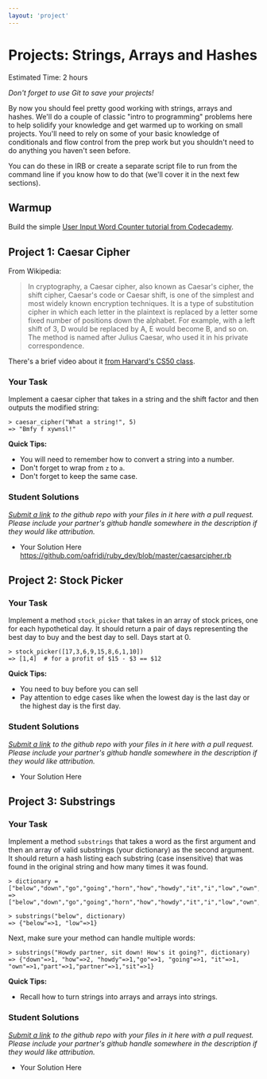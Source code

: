 ```yaml
---
layout: 'project'
---
```

# Projects: Strings, Arrays and Hashes
Estimated Time: 2 hours

*Don't forget to use Git to save your projects!*

By now you should feel pretty good working with strings, arrays and hashes.  We'll do a couple of classic "intro to programming" problems here to help solidify your knowledge and get warmed up to working on small projects.  You'll need to rely on some of your basic knowledge of conditionals and flow control from the prep work but you shouldn't need to do anything you haven't seen before.

You can do these in IRB or create a separate script file to run from the command line if you know how to do that (we'll cover it in the next few sections).

## Warmup

Build the simple [User Input Word Counter tutorial from Codecademy](http://www.codecademy.com/courses/ruby-beginner-en-693PD/0/1).

## Project 1: Caesar Cipher

From Wikipedia:

>In cryptography, a Caesar cipher, also known as Caesar's cipher, the shift cipher, Caesar's code or Caesar shift, is one of the simplest and most widely known encryption techniques. It is a type of substitution cipher in which each letter in the plaintext is replaced by a letter some fixed number of positions down the alphabet. For example, with a left shift of 3, D would be replaced by A, E would become B, and so on. The method is named after Julius Caesar, who used it in his private correspondence.

There's a brief video about it [from Harvard's CS50 class](http://cs50.tv/2012/fall/shorts/caesar_cipher/caesar_cipher-720p.mp4).

### Your Task

Implement a caesar cipher that takes in a string and the shift factor and then outputs the modified string:

    > caesar_cipher("What a string!", 5)
    => "Bmfy f xywnsl!"

**Quick Tips:**
* You will need to remember how to convert a string into a number.
* Don't forget to wrap from `z` to `a`.
* Don't forget to keep the same case.

### Student Solutions
*[Submit a link]({{site.url}}/dir/contributing.html) to the github repo with your files in it here with a pull request.  Please include your partner's github handle somewhere in the description if they would like attribution.*

* Your Solution Here
https://github.com/oafridi/ruby_dev/blob/master/caesarcipher.rb

## Project 2: Stock Picker

### Your Task

Implement a method `stock_picker` that takes in an array of stock prices, one for each hypothetical day.  It should return a pair of days representing the best day to buy and the best day to sell.  Days start at 0.

    > stock_picker([17,3,6,9,15,8,6,1,10])
    => [1,4]  # for a profit of $15 - $3 == $12

**Quick Tips:**
* You need to buy before you can sell
* Pay attention to edge cases like when the lowest day is the last day or the highest day is the first day.

### Student Solutions
*[Submit a link]({{site.url}}/dir/contributing.html) to the github repo with your files in it here with a pull request.  Please include your partner's github handle somewhere in the description if they would like attribution.*

* Your Solution Here


## Project 3: Substrings

### Your Task

Implement a method `substrings` that takes a word as the first argument and then an array of valid substrings (your dictionary) as the second argument.  It should return a hash listing each substring (case insensitive) that was found in the original string and how many times it was found.

    > dictionary = ["below","down","go","going","horn","how","howdy","it","i","low","own","part","partner","sit"]
    => ["below","down","go","going","horn","how","howdy","it","i","low","own","part","partner","sit"]

    > substrings("below", dictionary)
    => {"below"=>1, "low"=>1}

Next, make sure your method can handle multiple words:

    > substrings("Howdy partner, sit down! How's it going?", dictionary)
    => {"down"=>1, "how"=>2, "howdy"=>1,"go"=>1, "going"=>1, "it"=>1, "own"=>1,"part"=>1,"partner"=>1,"sit"=>1}
    

**Quick Tips:**
* Recall how to turn strings into arrays and arrays into strings.

### Student Solutions
*[Submit a link]({{site.url}}/dir/contributing.html) to the github repo with your files in it here with a pull request.  Please include your partner's github handle somewhere in the description if they would like attribution.*

* Your Solution Here
